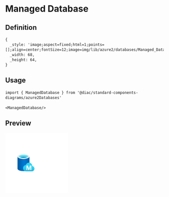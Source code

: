 # Managed Database

## Definition

```
{
  _style: 'image;aspect=fixed;html=1;points=[];align=center;fontSize=12;image=img/lib/azure2/databases/Managed_Database.svg;strokeColor=none;',
  _width: 68,
  _height: 64,
}
```

## Usage

```
import { ManagedDatabase } from '@diac/standard-components-diagrams/azure2Databases'

<ManagedDatabase/>
```

## Preview

<img src="./managed-database.png" width="200"/>
